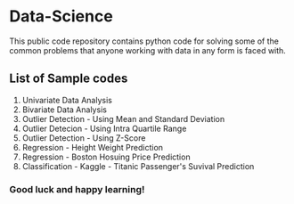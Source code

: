 # Data-Science
This public code repository contains python code for solving some of the common problems that anyone working with data in any form is faced with.

## List of Sample codes
  1.	Univariate Data Analysis
  2.	Bivariate Data Analysis
  3.	Outlier Detection - Using Mean and Standard Deviation
  4.	Outlier Detecion - Using Intra Quartile Range
  5.	Outlier Detection - Using Z-Score
  6.	Regression - Height Weight Prediction
  7.	Regression - Boston Hosuing Price Prediction
  8.	Classification - Kaggle - Titanic Passenger's Suvival Prediction
      
### Good luck and happy learning!
